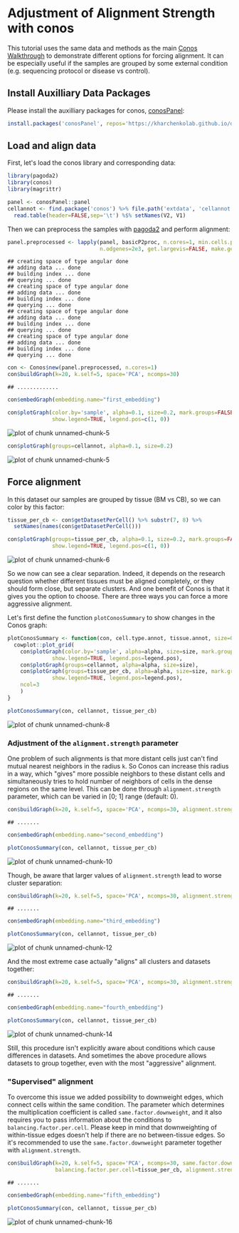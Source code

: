 # Adjustment of Alignment Strength with conos

This tutorial uses the same data and methods as the main [Conos Walkthrough](https://github.com/kharchenkolab/conos/blob/master/doc/walkthrough.md) to demonstrate different options 
for forcing alignment. It can be especially useful if the samples are grouped by some external 
condition (e.g. sequencing protocol or disease vs control).

## Install Auxilliary Data Packages

Please install the auxilliary packages for conos, [conosPanel](https://github.com/kharchenkolab/conosPanel):


```r
install.packages('conosPanel', repos='https://kharchenkolab.github.io/drat/', type='source')
```

## Load and align data

First, let's load the conos library and corresponding data:


```r
library(pagoda2)
library(conos)
library(magrittr)

panel <- conosPanel::panel
cellannot <- find.package('conos') %>% file.path('extdata', 'cellannot.txt') %>%
  read.table(header=FALSE,sep='\t') %$% setNames(V2, V1)
```

Then we can preprocess the samples with [pagoda2](https://github.com/kharchenkolab/pagoda2) and perform alignment:


```r
panel.preprocessed <- lapply(panel, basicP2proc, n.cores=1, min.cells.per.gene=0, 
                             n.odgenes=2e3, get.largevis=FALSE, make.geneknn=FALSE)
```

```
## creating space of type angular done
## adding data ... done
## building index ... done
## querying ... done
## creating space of type angular done
## adding data ... done
## building index ... done
## querying ... done
## creating space of type angular done
## adding data ... done
## building index ... done
## querying ... done
## creating space of type angular done
## adding data ... done
## building index ... done
## querying ... done
```


```r
con <- Conos$new(panel.preprocessed, n.cores=1)
con$buildGraph(k=20, k.self=5, space='PCA', ncomps=30)
```

```
## .............
```

```r
con$embedGraph(embedding.name="first_embedding")

con$plotGraph(color.by='sample', alpha=0.1, size=0.2, mark.groups=FALSE, 
              show.legend=TRUE, legend.pos=c(1, 0))
```

![plot of chunk unnamed-chunk-5](figure_adjust_alignment_strength/unnamed-chunk-5-1.png)

```r
con$plotGraph(groups=cellannot, alpha=0.1, size=0.2)
```

![plot of chunk unnamed-chunk-5](figure_adjust_alignment_strength/unnamed-chunk-5-2.png)

## Force alignment

In this dataset our samples are grouped by tissue (BM vs CB), so we can color by this factor:


```r
tissue_per_cb <- con$getDatasetPerCell() %>% substr(7, 8) %>% 
  setNames(names(con$getDatasetPerCell()))

con$plotGraph(groups=tissue_per_cb, alpha=0.1, size=0.2, mark.groups=FALSE, 
              show.legend=TRUE, legend.pos=c(1, 0))
```

![plot of chunk unnamed-chunk-6](figure_adjust_alignment_strength/unnamed-chunk-6-1.png)

So we now can see a clear separation. Indeed, it depends on the research question whether different 
tissues must be aligned completely, or they should form close, but separate clusters. And
one benefit of Conos is that it gives you the option to choose. There are three ways you can 
force a more aggressive alignment.

Let's first define the function `plotConosSummary` to show changes in the Conos graph:


```r
plotConosSummary <- function(con, cell.type.annot, tissue.annot, size=0.2, alpha=0.1, legend.pos=c(1, 0)) {
  cowplot::plot_grid(
    con$plotGraph(color.by='sample', alpha=alpha, size=size, mark.groups=FALSE, 
              show.legend=TRUE, legend.pos=legend.pos),
    con$plotGraph(groups=cellannot, alpha=alpha, size=size),
    con$plotGraph(groups=tissue_per_cb, alpha=alpha, size=size, mark.groups=FALSE, 
              show.legend=TRUE, legend.pos=legend.pos),
    ncol=3
    )
}
```


```r
plotConosSummary(con, cellannot, tissue_per_cb)
```

![plot of chunk unnamed-chunk-8](figure_adjust_alignment_strength/unnamed-chunk-8-1.png)


### Adjustment of the `alignment.strength` parameter

One problem of such alignments is that more distant cells just can't find mutual nearest 
neighbors in the radius `k`. So Conos can increase this radius in a way, which "gives" more
possible neighbors to these distant cells and simultaneously tries to hold number of neighbors of cells in 
the dense regions on the same level. This can be done through `alignment.strength` parameter,
which can be varied in [0; 1] range (default: 0).


```r
con$buildGraph(k=20, k.self=5, space='PCA', ncomps=30, alignment.strength=0.3)
```

```
## .......
```

```r
con$embedGraph(embedding.name="second_embedding")
```



```r
plotConosSummary(con, cellannot, tissue_per_cb)
```

![plot of chunk unnamed-chunk-10](figure_adjust_alignment_strength/unnamed-chunk-10-1.png)

Though, be aware that larger values of `alignment.strength` lead to worse cluster separation:


```r
con$buildGraph(k=20, k.self=5, space='PCA', ncomps=30, alignment.strength=0.6)
```

```
## .......
```

```r
con$embedGraph(embedding.name="third_embedding")
```



```r
plotConosSummary(con, cellannot, tissue_per_cb)
```

![plot of chunk unnamed-chunk-12](figure_adjust_alignment_strength/unnamed-chunk-12-1.png)

And the most extreme case actually "aligns" all clusters and datasets together:


```r
con$buildGraph(k=20, k.self=5, space='PCA', ncomps=30, alignment.strength=1.0)
```

```
## .......
```

```r
con$embedGraph(embedding.name="fourth_embedding")
```


```r
plotConosSummary(con, cellannot, tissue_per_cb)
```

![plot of chunk unnamed-chunk-14](figure_adjust_alignment_strength/unnamed-chunk-14-1.png)

Still, this procedure isn't explicitly aware about conditions which cause differences in datasets.
And sometimes the above procedure allows datasets to group together, even with the most "aggressive" alignment.

### "Supervised" alignment

To overcome this issue we added possibility to downweight edges, which connect cells within
the same condition. The parameter which determines the multiplication coefficient is called
`same.factor.downweight`, and it also requires you to pass information about the conditions
to `balancing.factor.per.cell`. Please keep in mind that downweighting of within-tissue
edges doesn't help if there are no between-tissue edges. So it's recommended to use the
`same.factor.downweight` parameter together with `alignment.strength`.


```r
con$buildGraph(k=20, k.self=5, space='PCA', ncomps=30, same.factor.downweight=0.1, 
               balancing.factor.per.cell=tissue_per_cb, alignment.strength=0.3)
```

```
## .......
```

```r
con$embedGraph(embedding.name="fifth_embedding")
```


```r
plotConosSummary(con, cellannot, tissue_per_cb)
```

![plot of chunk unnamed-chunk-16](figure_adjust_alignment_strength/unnamed-chunk-16-1.png)
